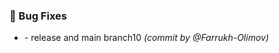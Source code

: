### :bug: Bug Fixes
- [](https://github.com/Farrukh-Olimov/Project-Python/commit/f95824b87d781d1ca97fc1fd6cf0d0d0ea0b4982) - release and main branch10 *(commit by @Farrukh-Olimov)*

